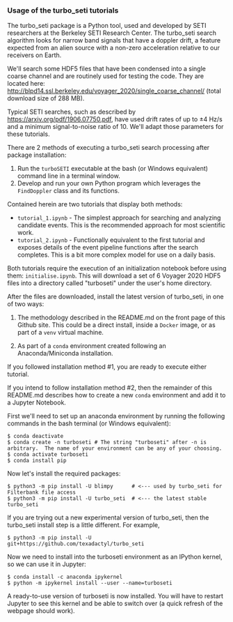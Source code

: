### Usage of the turbo_seti tutorials ###

The turbo_seti package is a Python tool, used and developed by SETI researchers at the Berkeley SETI Research Center. The turbo_seti search algorithm looks for narrow band signals that have a doppler drift, a feature expected from an alien source with a non-zero acceleration relative to our receivers on Earth. 

We'll search some HDF5 files that have been condensed into a single coarse channel and are routinely used for testing the code. They are located here: http://blpd14.ssl.berkeley.edu/voyager_2020/single_coarse_channel/ (total download size of 288 MB).

Typical SETI searches, such as described by https://arxiv.org/pdf/1906.07750.pdf, have used drift rates of up to ±4 Hz/s and a minimum signal-to-noise ratio of 10. We'll adapt those parameters for these tutorials.

There are 2 methods of executing a turbo_seti search processing after package installation:
1) Run the ```turboSETI``` executable at the bash (or Windows equivalent) command line in a terminal window.
2) Develop and run your own Python program which leverages the ```FindDoppler``` class and its functions.

Contained herein are two tutorials that display both methods:
* ```tutorial_1.ipynb``` - The simplest approach for searching and analyzing candidate events.  This is the recommended approach for most scientific work.
* ```tutorial_2.ipynb``` - Functionally equivalent to the first tutorial and exposes details of the event pipeline functions after the search completes.  This is a bit more complex model for use on a daily basis.

Both tutorials require the execution of an initialization notebook before using them: ```initialise.ipynb```.  This will download a set of 6 Voyager 2020 HDF5 files into a directory called "turboseti" under the user's home directory.

After the files are downloaded, install the latest version of turbo_seti, in one of two ways:

1) The methodology described in the README.md on the front page of this Github site.  This could be a direct install, inside a ```Docker``` image, or as part of a ```venv``` virtual machine.

2) As part of a ```conda``` environment created following an Anaconda/Miniconda installation.

If you followed installation method #1, you are ready to execute either tutorial.

If you intend to follow installation method #2, then the remainder of this README.md describes how to create a new ```conda``` environment and add it to a Jupyter Notebook.

First we'll need to set up an anaconda environment by running the following commands in the bash terminal (or Windows equivalent):
```
$ conda deactivate
$ conda create -n turboseti # The string "turboseti" after -n is arbitrary.  The name of your environment can be any of your choosing.
$ conda activate turboseti
$ conda install pip
```

Now let's install the required packages:
```
$ python3 -m pip install -U blimpy      # <--- used by turbo_seti for Filterbank file access
$ python3 -m pip install -U turbo_seti  # <--- the latest stable turbo_seti
```

If you are trying out a new experimental version of turbo_seti, then the turbo_seti install step is a little different.  For example,
```
$ python3 -m pip install -U git+https://github.com/texadactyl/turbo_seti
```

Now we need to install into the turboseti environment as an IPython kernel, so we can use it in Jupyter:
```
$ conda install -c anaconda ipykernel
$ python -m ipykernel install --user --name=turboseti
```
A ready-to-use version of turboseti is now installed. You will have to restart Jupyter to see this kernel and be able to switch over (a quick refresh of the webpage should work).
